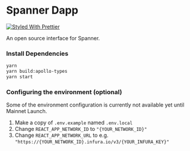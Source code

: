 # Spanner Dapp

[![Styled With Prettier](https://img.shields.io/badge/code_style-prettier-ff69b4.svg)](https://prettier.io/)

An open source interface for Spanner.

### Install Dependencies

```bash
yarn
yarn build:apollo-types
yarn start
```
### Configuring the environment (optional)
Some of the environment configuration is currently not available yet until Mainnet Launch.
1. Make a copy of `.env.example` named `.env.local`
2. Change `REACT_APP_NETWORK_ID` to `"{YOUR_NETWORK_ID}"`
3. Change `REACT_APP_NETWORK_URL` to e.g. `"https://{YOUR_NETWORK_ID}.infura.io/v3/{YOUR_INFURA_KEY}"` 
